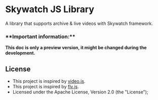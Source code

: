 # Skywatch JS Library

A library that supports archive & live videos with Skywatch framework.

### \***\*Important information:\*\***

**This doc is only a preview version, it might be changed during the development.**

## License

- This project is inspired by [video.js](https://www.videojs.com).
- This project is inspired by [flv.js](https://github.com/Bilibili/flv.js/).
- Licensed under the Apache License, Version 2.0 (the "License");
